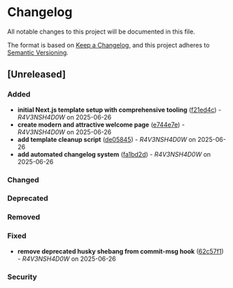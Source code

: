 # Changelog

All notable changes to this project will be documented in this file.

The format is based on [Keep a Changelog](https://keepachangelog.com/en/1.0.0/),
and this project adheres to [Semantic Versioning](https://semver.org/spec/v2.0.0.html).

## [Unreleased]

### Added

- **initial Next.js template setup with comprehensive tooling** ([f21ed4c](../../commit/f21ed4c)) - _R4V3NSH4D0W_ on 2025-06-26
- **create modern and attractive welcome page** ([e744e7e](../../commit/e744e7e)) - _R4V3NSH4D0W_ on 2025-06-26
- **add template cleanup script** ([de05845](../../commit/de05845)) - _R4V3NSH4D0W_ on 2025-06-26
- **add automated changelog system** ([fa1bd2d](../../commit/fa1bd2d)) - _R4V3NSH4D0W_ on 2025-06-26

### Changed

### Deprecated

### Removed

### Fixed

- **remove deprecated husky shebang from commit-msg hook** ([62c57f1](../../commit/62c57f1)) - _R4V3NSH4D0W_ on 2025-06-26

### Security
